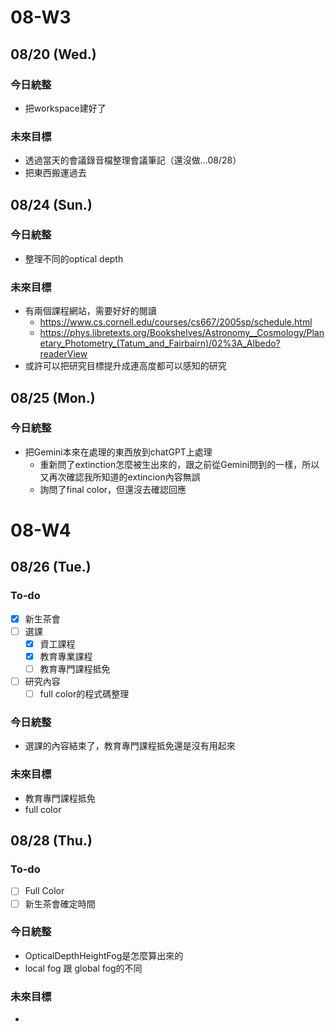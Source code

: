 # 08-W3
## 08/20 (Wed.)
### 今日統整
- 把workspace建好了
### 未來目標
- 透過當天的會議錄音檔整理會議筆記（還沒做...08/28）
- 把東西搬運過去
## 08/24 (Sun.)
### 今日統整
- 整理不同的optical depth
### 未來目標
- 有兩個課程網站，需要好好的閱讀
	- https://www.cs.cornell.edu/courses/cs667/2005sp/schedule.html
	- https://phys.libretexts.org/Bookshelves/Astronomy__Cosmology/Planetary_Photometry_(Tatum_and_Fairbairn)/02%3A_Albedo?readerView
- 或許可以把研究目標提升成連高度都可以感知的研究
## 08/25 (Mon.)
### 今日統整
- 把Gemini本來在處理的東西放到chatGPT上處理
	- 重新問了extinction怎麼被生出來的，跟之前從Gemini問到的一樣，所以又再次確認我所知道的extincion內容無誤
	- 詢問了final color，但還沒去確認回應
# 08-W4
## 08/26 (Tue.)
### To-do
- [x] 新生茶會
- [ ] 選課
	- [x] 資工課程
	- [x] 教育專業課程
	- [ ] 教育專門課程抵免
- [ ] 研究內容
	- [ ] full color的程式碼整理
### 今日統整
- 選課的內容結束了，教育專門課程抵免還是沒有用起來
### 未來目標
- 教育專門課程抵免
- full color
## 08/28 (Thu.)
### To-do
- [ ] Full Color
- [ ] 新生茶會確定時間
### 今日統整
- OpticalDepthHeightFog是怎麼算出來的
- local fog 跟 global fog的不同
### 未來目標
- 